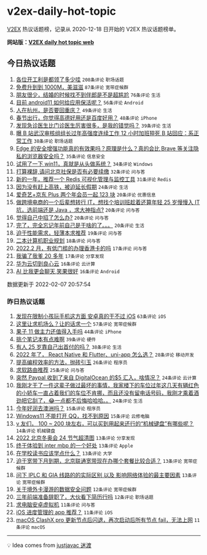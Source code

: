 # v2ex-daily-hot-topic

[V2EX](https://www.v2ex.com/) 热议话题榜，记录从 2020-12-18 日开始的 V2EX 热议话题榜单。

**网站版：[V2EX daily hot topic web](https://boojack.github.io/v2ex-daily-hot-topic-web/)**

## 今日热议话题

<!-- TODAY BEGIN -->

1. [各位开工利是都领了多少哇](https://www.v2ex.com/t/832169) `208条评论` `职场话题`
1. [免费升到到 1000M，美滋滋](https://www.v2ex.com/t/832168) `87条评论` `宽带症候群`
1. [朋友很少，结婚的时候找不到伴郎是不是超尴尬](https://www.v2ex.com/t/832171) `76条评论` `生活`
1. [目前 android11 如何给应用保活呢？](https://www.v2ex.com/t/832165) `56条评论` `Android`
1. [人在杭州，是否要回重庆？](https://www.v2ex.com/t/832208) `49条评论` `生活`
1. [春节出行，你觉得高德好用还是百度好用？](https://www.v2ex.com/t/832188) `48条评论` `iPhone`
1. [发现急诊医生比门诊医生厉害很多，是我的错觉吗？](https://www.v2ex.com/t/832179) `39条评论` `生活`
1. [曝 B 站武汉审核组组长过年高强度连续工作 12 小时加班猝死 B 站回应：系正常工作](https://www.v2ex.com/t/832288) `38条评论` `职场话题`
1. [Edge 的安全增强功能真的有效果吗？原理是什么？真的会比 Brave 等关注隐私的浏览器安全吗？](https://www.v2ex.com/t/832206) `35条评论` `信息安全`
1. [试用了一下 win11，真就是从头做系统？](https://www.v2ex.com/t/832299) `34条评论` `Windows`
1. [打算裸辞,请问北京社保是否有必要续缴](https://www.v2ex.com/t/832209) `32条评论` `问与答`
1. [新的一年，推荐一个 Redis 可视化管理与监控工具](https://www.v2ex.com/t/832152) `31条评论` `Redis`
1. [因为没有赶上高铁，被迫延长假期](https://www.v2ex.com/t/832150) `24条评论` `生活`
1. [爱奇艺+京东 Plus 两个年会员一起 123 块](https://www.v2ex.com/t/832222) `20条评论` `优惠信息`
1. [做跨境电商的一个后辈想转行 IT，想找个培训班趁着还算年轻 25 岁慢慢入 IT 坑，选前端还是 Java ，求大神指点?](https://www.v2ex.com/t/832195) `20条评论` `问与答`
1. [觉得自己中招了怎么办?](https://www.v2ex.com/t/832174) `20条评论` `问与答`
1. [完了，完全忘记年前自己是干啥的了。。。](https://www.v2ex.com/t/832163) `20条评论` `生活`
1. [迫于性能需求，轻薄本求推荐](https://www.v2ex.com/t/832300) `19条评论` `问与答`
1. [二本计算机职业规划](https://www.v2ex.com/t/832262) `18条评论` `问与答`
1. [2022.2 月，有低门槛的办理香港卡的吗](https://www.v2ex.com/t/832269) `17条评论` `问与答`
1. [我骗了我爹 20 多年](https://www.v2ex.com/t/832175) `17条评论` `分享发现`
1. [华为云切到良心云](https://www.v2ex.com/t/832315) `16条评论` `云计算`
1. [AI 比我更会聊天,笑果很好](https://www.v2ex.com/t/832306) `16条评论` `Android`

数据更新于 2022-02-07 20:57:54

<!-- TODAY END -->

### 昨日热议话题

<!-- YESTERDAY BEGIN -->

1. [发现在限制小孩玩手机这方面 安卓真的干不过 iOS](https://www.v2ex.com/t/832064) `63条评论` `iOS`
1. [这里让求机场么？让的话求一个](https://www.v2ex.com/t/832099) `57条评论` `宽带症候群`
1. [果子 11 做主力还值得入手吗](https://www.v2ex.com/t/832072) `44条评论` `iPhone`
1. [挑个笔记本有点难啊](https://www.v2ex.com/t/832105) `39条评论` `硬件`
1. [有人 25 岁靠自己出首付的吗？](https://www.v2ex.com/t/832027) `38条评论` `生活`
1. [2022 年了， React Native 和 Flutter、uni-app 怎么选？](https://www.v2ex.com/t/832037) `28条评论` `移动开发`
1. [提高编程效率的方法，抛砖引玉](https://www.v2ex.com/t/832061) `26条评论` `程序员`
1. [求软路由推荐](https://www.v2ex.com/t/832092) `25条评论` `问与答`
1. [突然 Paypal 收到了来自 DigitalOcean 的$5 汇入，啥情况？](https://www.v2ex.com/t/832043) `24条评论` `云计算`
1. [我刚才干了一件这辈子做过最坏的事情，我家楼下的车位过年这几天有辆红色的小轿车一直占着我们的车位不肯挪，而且还没有留电话号码，我刚才乘着酒劲把它刮了，😂一点都不后悔哈哈哈。。](https://www.v2ex.com/t/832114) `24条评论` `生活`
1. [今年好润去澳洲吗？](https://www.v2ex.com/t/832095) `15条评论` `程序员`
1. [Windows11 不能打开 QQ，找不到原因](https://www.v2ex.com/t/832055) `15条评论` `云修电脑`
1. [v 友们， 100 ~ 200 块左右，可以买到用起来还行的“机械键盘”有哪些呢？](https://www.v2ex.com/t/832109) `14条评论` `机械键盘`
1. [2022 北京冬奥会 24 节气超清图](https://www.v2ex.com/t/832104) `13条评论` `分享发现`
1. [终于体验到 inter mbp 的一个好处](https://www.v2ex.com/t/832070) `13条评论` `Apple`
1. [在学校读书应该学点什么？](https://www.v2ex.com/t/832065) `13条评论` `大学`
1. [迫于宽带下月到期，北京联通宽带现在办哪个套餐比较合适？](https://www.v2ex.com/t/832058) `13条评论` `宽带症候群`
1. [问下 IPLC 和 GIA 线路的的实际区别 以及 影响网络体验的最主要因素](https://www.v2ex.com/t/832026) `13条评论` `宽带症候群`
1. [关于境外卡漫游的数据安全问题](https://www.v2ex.com/t/832129) `12条评论` `宽带症候群`
1. [三年前端准备辞职了，大伙看下简历行吗](https://www.v2ex.com/t/832042) `12条评论` `职场话题`
1. [求电脑安卓虚拟机](https://www.v2ex.com/t/832096) `11条评论` `问与答`
1. [iOS 进度管理的 app 推荐？](https://www.v2ex.com/t/832056) `11条评论` `iOS`
1. [macOS ClashX pro 更新节点后闪退，再次启动后所有节点 fail，无法上网](https://www.v2ex.com/t/832049) `11条评论` `macOS`

<!-- YESTERDAY END -->

---

💡 Idea comes from [justjavac 迷渡](https://github.com/justjavac/)
